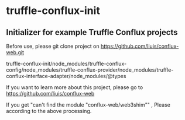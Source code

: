# truffle-conflux-init
Initializer for example Truffle Conflux projects
----------------------------------------------------------------
Before use, please git clone project on https://github.com/liuis/conflux-web.git

truffle-conflux-init/node_modules/truffle-conflux-config/node_modules/truffle-conflux-provider/node_modules/truffle-conflux-interface-adapter/node_modules/@types

If you want to learn more about this project, please go to  https://github.com/liuis/conflux-web

If you get "can't find the module "conflux-web/web3shim"" , Please according to the above processing.
